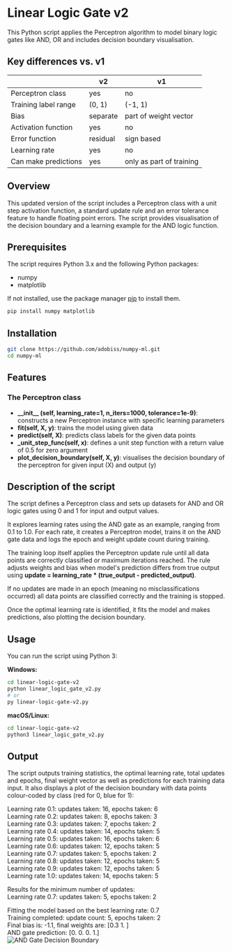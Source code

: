 # Linear Logic Gate v2
This Python script applies the Perceptron algorithm to model binary logic gates like AND, OR and includes decision boundary visualisation.

## Key differences vs. v1

|                     |  v2   |  v1  |
|---------------------|-------|------|
| Perceptron class    |  yes  |  no  |
| Training label range        | (0, 1)|(-1, 1)|
| Bias                |separate|part of weight vector|
| Activation function |  yes  |  no  |
| Error function      |residual|sign based|
| Learning rate       |  yes  |  no  |
| Can make predictions|  yes  |only as part of training|

## Overview
This updated version of the script includes a Perceptron class with a unit step activation function, a standard update rule and an error tolerance feature to handle floating point errors. The script provides visualisation of the decision boundary and a learning example for the AND logic function.

## Prerequisites
The script requires Python 3.x and the following Python packages:

- numpy
- matplotlib

If not installed, use the package manager [pip](https://pip.pypa.io/en/stable/) to install them.

```bash
pip install numpy matplotlib
```

## Installation
```bash
git clone https://github.com/adobiss/numpy-ml.git
cd numpy-ml
```

## Features
### The Perceptron class
* **\_\_init\_\_ (self, learning_rate=1, n_iters=1000, tolerance=1e-9)**: constructs a new Perceptron instance with specific learning parameters
* **fit(self, X, y)**: trains the model using given data
* **predict(self, X)**: predicts class labels for the given data points
* **_unit_step_func(self, x)**: defines a unit step function with a return value of 0.5 for zero argument
* **plot_decision_boundary(self, X, y)**: visualises the decision boundary of the perceptron for given input (X) and output (y)

## Description of the script
The script defines a Perceptron class and sets up datasets for AND and OR logic gates using 0 and 1 for input and output values.

It explores learning rates using the AND gate as an example, ranging from 0.1 to 1.0. For each rate, it creates a Perceptron model, trains it on the AND gate data and logs the epoch and weight update count during training.

The training loop itself applies the Perceptron update rule until all data points are correctly classified or maximum iterations reached. The rule adjusts weights and bias when model's prediction differs from true output using **update = learning_rate * (true_output - predicted_output)**.

If no updates are made in an epoch (meaning no misclassifications occurred) all data points are classified correctly and the training is stopped.

Once the optimal learning rate is identified, it fits the model and makes predictions, also plotting the decision boundary.

## Usage
You can run the script using Python 3:

**Windows:**
```bash
cd linear-logic-gate-v2
python linear_logic_gate_v2.py
# or
py linear-logic-gate-v2.py
```
**macOS/Linux:**
```bash
cd linear-logic-gate-v2
python3 linear_logic_gate_v2.py
```


## Output
The script outputs training statistics, the optimal learning rate, total updates and epochs, final weight vector as well as predictions for each training data input. It also displays a plot of the decision boundary with data points colour-coded by class (red for 0, blue for 1):

Learning rate 0.1: updates taken: 16, epochs taken: 6  
Learning rate 0.2: updates taken: 8, epochs taken: 3  
Learning rate 0.3: updates taken: 7, epochs taken: 2  
Learning rate 0.4: updates taken: 14, epochs taken: 5  
Learning rate 0.5: updates taken: 16, epochs taken: 6  
Learning rate 0.6: updates taken: 12, epochs taken: 5  
Learning rate 0.7: updates taken: 5, epochs taken: 2  
Learning rate 0.8: updates taken: 12, epochs taken: 5  
Learning rate 0.9: updates taken: 12, epochs taken: 5  
Learning rate 1.0: updates taken: 14, epochs taken: 5  

Results for the minimum number of updates:  
Learning rate 0.7: updates taken: 5, epochs taken: 2  

Fitting the model based on the best learning rate: 0.7  
Training completed: update count: 5, epochs taken: 2  
Final bias is: -1.1, final weights are: [0.3 1. ]  
AND gate prediction: [0. 0. 0. 1.]  
![AND Gate Decision Boundary](https://github.com/adobiss/numpy-ml/assets/95383833/c38e7880-5555-4d80-a785-ffe3c28ebaf1)
